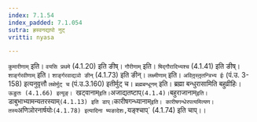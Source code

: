 ```yaml
---
index: 7.1.54
index_padded: 7.1.054
sutra: ह्रस्वनद्यापो नुट्
vritti: nyasa

---
```

`कुमारीणाम्` इति। `वयसि प्रथमे` (4.1.20) इति ङीष्। `गौरीणाम्` इति। `षिद्गौरादिभ्यश्च` (4.1.41) इति ङीष्। `शार्ङ्गरवीणाम्` इति। `शार्ङ्गरवाद्यञो ङीन्` (4.1.73) इति ङीन्। `लक्ष्मीणाम्` इति। `अवितृ़स्तृ़तन्त्रिभ्य ईः` (पं.उ. 3-158) इत्यनुवृत्तौ `लक्षेर्मुट् च` (पं.उ.3.160) इतीर्मुट् च। `ब्रह्मबन्धूनम्` इति। ब्रह्मा बन्धुरासामिति बहुव्रीहिः। `ऊङुतः (4.1.66) इत्यूङ्। `खट्वानाम्` इति। `अजाद्यतष्टाप्` (4.1.4)। `बहुराजानाम्` इति। `डाबुभाभ्यामन्यतरस्याम्` (4.1.13) इति डाप्। `कारीषगन्ध्यानाम्` इति। कारीषगन्धेरपत्यमित्यण। तस्य `अणिञोरनार्षयोः` (4.1.78) इत्यादिना ष्यङादेशः, `यङ्श्चाप्` (4.1.74) इति चाप्।।